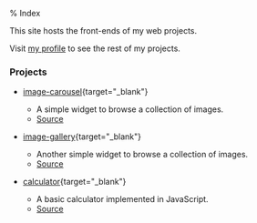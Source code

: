 % Index

This site hosts the front-ends of my web projects.

Visit [my profile](https://github.com/jaf7C7) to see the rest of my projects.


### Projects

* [image-carousel](/image-carousel/){target="_blank"}
  + A simple widget to browse a collection of images.
  + [Source](https://github.com/jaf7c7/image-carousel)

* [image-gallery](/image-gallery/){target="_blank"}
  + Another simple widget to browse a collection of images.
  + [Source](https://github.com/jaf7c7/image-gallery)

* [calculator](/calculator/){target="_blank"}
  + A basic calculator implemented in JavaScript.
  + [Source](https://github.com/jaf7c7/calculator)

